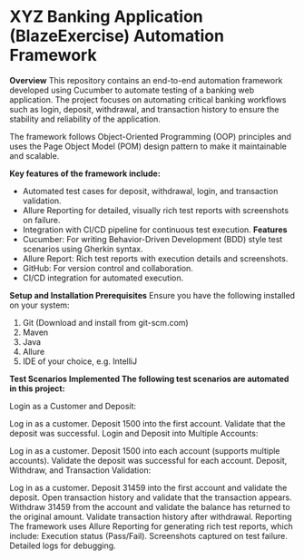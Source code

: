 # XYZ Banking Application (BlazeExercise) Automation Framework

**Overview**
This repository contains an end-to-end automation framework developed using Cucumber to automate testing of a banking web application. The project focuses on automating critical banking workflows such as login, deposit, withdrawal, and transaction history to ensure the stability and reliability of the application.

The framework follows Object-Oriented Programming (OOP) principles and uses the Page Object Model (POM) design pattern to make it maintainable and scalable.

**Key features of the framework include:**
- Automated test cases for deposit, withdrawal, login, and transaction validation.
- Allure Reporting for detailed, visually rich test reports with screenshots on failure.
- Integration with CI/CD pipeline for continuous test execution.
**Features**
- Cucumber: For writing Behavior-Driven Development (BDD) style test scenarios using Gherkin syntax.
- Allure Report: Rich test reports with execution details and screenshots.
- GitHub: For version control and collaboration.
- CI/CD integration for automated execution.

**Setup and Installation
Prerequisites**
Ensure you have the following installed on your system:
1. Git (Download and install from git-scm.com)
2. Maven
3. Java
4. Allure
5. IDE of your choice, e.g. IntelliJ

**Test Scenarios Implemented
The following test scenarios are automated in this project:**

Login as a Customer and Deposit:

Log in as a customer.
Deposit 1500 into the first account.
Validate that the deposit was successful.
Login and Deposit into Multiple Accounts:

Log in as a customer.
Deposit 1500 into each account (supports multiple accounts).
Validate the deposit was successful for each account.
Deposit, Withdraw, and Transaction Validation:

Log in as a customer.
Deposit 31459 into the first account and validate the deposit.
Open transaction history and validate that the transaction appears.
Withdraw 31459 from the account and validate the balance has returned to the original amount.
Validate transaction history after withdrawal.
Reporting
The framework uses Allure Reporting for generating rich test reports, which include:
Execution status (Pass/Fail).
Screenshots captured on test failure.
Detailed logs for debugging.
